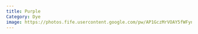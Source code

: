 ```yaml
---
title: Purple
Category: Dye
image: https://photos.fife.usercontent.google.com/pw/AP1GczMrVOAY5fWFynNMeBUj7ruIMCoR8oWlbrkUtdoOPoGtG2se8yKutShAHw=w659-h878-s-no-gm?authuser=0
---
```


